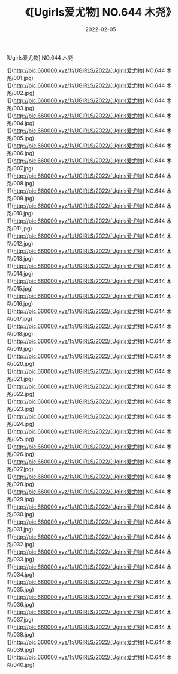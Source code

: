 ﻿---
layout: post
title:  《[Ugirls爱尤物] NO.644 木尧》
date:   2022-02-05
img: http://pic.660000.xyz/1:/UGIRLS/2022/[Ugirls爱尤物] NO.644 木尧/000.jpg
categories: [美女, 清纯, 唯美]
---

[Ugirls爱尤物] NO.644 木尧

 ![](http://pic.660000.xyz/1:/UGIRLS/2022/[Ugirls爱尤物] NO.644 木尧/001.jpg) <br>![](http://pic.660000.xyz/1:/UGIRLS/2022/[Ugirls爱尤物] NO.644 木尧/002.jpg) <br>![](http://pic.660000.xyz/1:/UGIRLS/2022/[Ugirls爱尤物] NO.644 木尧/003.jpg) <br>![](http://pic.660000.xyz/1:/UGIRLS/2022/[Ugirls爱尤物] NO.644 木尧/004.jpg) <br>![](http://pic.660000.xyz/1:/UGIRLS/2022/[Ugirls爱尤物] NO.644 木尧/005.jpg) <br>![](http://pic.660000.xyz/1:/UGIRLS/2022/[Ugirls爱尤物] NO.644 木尧/006.jpg) <br>![](http://pic.660000.xyz/1:/UGIRLS/2022/[Ugirls爱尤物] NO.644 木尧/007.jpg) <br>![](http://pic.660000.xyz/1:/UGIRLS/2022/[Ugirls爱尤物] NO.644 木尧/008.jpg) <br>![](http://pic.660000.xyz/1:/UGIRLS/2022/[Ugirls爱尤物] NO.644 木尧/009.jpg) <br>![](http://pic.660000.xyz/1:/UGIRLS/2022/[Ugirls爱尤物] NO.644 木尧/010.jpg) <br>![](http://pic.660000.xyz/1:/UGIRLS/2022/[Ugirls爱尤物] NO.644 木尧/011.jpg) <br>![](http://pic.660000.xyz/1:/UGIRLS/2022/[Ugirls爱尤物] NO.644 木尧/012.jpg) <br>![](http://pic.660000.xyz/1:/UGIRLS/2022/[Ugirls爱尤物] NO.644 木尧/013.jpg) <br>![](http://pic.660000.xyz/1:/UGIRLS/2022/[Ugirls爱尤物] NO.644 木尧/014.jpg) <br>![](http://pic.660000.xyz/1:/UGIRLS/2022/[Ugirls爱尤物] NO.644 木尧/015.jpg) <br>![](http://pic.660000.xyz/1:/UGIRLS/2022/[Ugirls爱尤物] NO.644 木尧/016.jpg) <br>![](http://pic.660000.xyz/1:/UGIRLS/2022/[Ugirls爱尤物] NO.644 木尧/017.jpg) <br>![](http://pic.660000.xyz/1:/UGIRLS/2022/[Ugirls爱尤物] NO.644 木尧/018.jpg) <br>![](http://pic.660000.xyz/1:/UGIRLS/2022/[Ugirls爱尤物] NO.644 木尧/019.jpg) <br>![](http://pic.660000.xyz/1:/UGIRLS/2022/[Ugirls爱尤物] NO.644 木尧/020.jpg) <br>![](http://pic.660000.xyz/1:/UGIRLS/2022/[Ugirls爱尤物] NO.644 木尧/021.jpg) <br>![](http://pic.660000.xyz/1:/UGIRLS/2022/[Ugirls爱尤物] NO.644 木尧/022.jpg) <br>![](http://pic.660000.xyz/1:/UGIRLS/2022/[Ugirls爱尤物] NO.644 木尧/023.jpg) <br>![](http://pic.660000.xyz/1:/UGIRLS/2022/[Ugirls爱尤物] NO.644 木尧/024.jpg) <br>![](http://pic.660000.xyz/1:/UGIRLS/2022/[Ugirls爱尤物] NO.644 木尧/025.jpg) <br>![](http://pic.660000.xyz/1:/UGIRLS/2022/[Ugirls爱尤物] NO.644 木尧/026.jpg) <br>![](http://pic.660000.xyz/1:/UGIRLS/2022/[Ugirls爱尤物] NO.644 木尧/027.jpg) <br>![](http://pic.660000.xyz/1:/UGIRLS/2022/[Ugirls爱尤物] NO.644 木尧/028.jpg) <br>![](http://pic.660000.xyz/1:/UGIRLS/2022/[Ugirls爱尤物] NO.644 木尧/029.jpg) <br>![](http://pic.660000.xyz/1:/UGIRLS/2022/[Ugirls爱尤物] NO.644 木尧/030.jpg) <br>![](http://pic.660000.xyz/1:/UGIRLS/2022/[Ugirls爱尤物] NO.644 木尧/031.jpg) <br>![](http://pic.660000.xyz/1:/UGIRLS/2022/[Ugirls爱尤物] NO.644 木尧/032.jpg) <br>![](http://pic.660000.xyz/1:/UGIRLS/2022/[Ugirls爱尤物] NO.644 木尧/033.jpg) <br>![](http://pic.660000.xyz/1:/UGIRLS/2022/[Ugirls爱尤物] NO.644 木尧/034.jpg) <br>![](http://pic.660000.xyz/1:/UGIRLS/2022/[Ugirls爱尤物] NO.644 木尧/035.jpg) <br>![](http://pic.660000.xyz/1:/UGIRLS/2022/[Ugirls爱尤物] NO.644 木尧/036.jpg) <br>![](http://pic.660000.xyz/1:/UGIRLS/2022/[Ugirls爱尤物] NO.644 木尧/037.jpg) <br>![](http://pic.660000.xyz/1:/UGIRLS/2022/[Ugirls爱尤物] NO.644 木尧/038.jpg) <br>![](http://pic.660000.xyz/1:/UGIRLS/2022/[Ugirls爱尤物] NO.644 木尧/039.jpg) <br>![](http://pic.660000.xyz/1:/UGIRLS/2022/[Ugirls爱尤物] NO.644 木尧/040.jpg) <br>